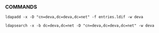 ### COMMANDS

`ldapadd -x -D "cn=deva,dc=deva,dc=net" -f entries.ldif -w deva`

`ldapsearch -x -b dc=deva,dc=net -D "cn=deva,dc=deva,dc=net" -w deva`
